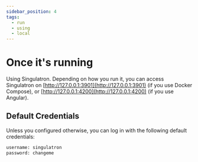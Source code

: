 ```yaml
---
sidebar_position: 4
tags:
  - run
  - using
  - local
---
```


# Once it's running

Using Singulatron. Depending on how you run it, you can access Singulatron on [http://127.0.0.1:3901](http://127.0.0.1:3901) (if you use Docker Compose), or [http://127.0.0.1:4200](http://127.0.0.1:4200) (if you use Angular).

## Default Credentials

Unless you configured otherwise, you can log in with the following default credentials:

```sh
username: singulatron
password: changeme
```
